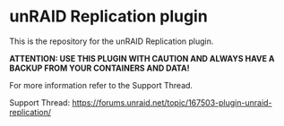 # unRAID Replication plugin

This is the repository for the unRAID Replication plugin.

**ATTENTION: USE THIS PLUGIN WITH CAUTION AND ALWAYS HAVE A BACKUP FROM YOUR CONTAINERS AND DATA!**

For more information refer to the Support Thread.

Support Thread: https://forums.unraid.net/topic/167503-plugin-unraid-replication/
